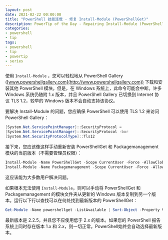 ```yaml
---
layout: post
date: 2021-02-22 00:00:00
title: "PowerShell 技能连载 - 修复 Install-Module (PowerShellGet)"
description: PowerTip of the Day - Repairing Install-Module (PowerShellGet)
categories:
- powershell
- tip
tags:
- powershell
- tip
- powertip
- series
---
```

使用 `Install-Module` ，您可以轻松地从 PowerShell Gallery ([www.powershellgallery.com](http://www.powershellgallery.com)) 下载和安装其他 PowerShell 模块。但是，在 Windows 系统上，此命令可能会中断。许多 Windows 系统仍随附 1.x 版本，并且 PowerShell Gallery 已切换到 Internet 协议 TLS 1.2，较早的 Windows 版本不会自动支持该协议。

要解决 Install-Module 的问题，您应确保 PowerShell 可以使用 TLS 1.2 来访问 PowerShell Gallery：

```powershell
[System.Net.ServicePointManager]::SecurityProtocol =
[System.Net.ServicePointManager]::SecurityProtocol -bor
[System.Net.SecurityProtocolType]::Tls12
```

接下来，您应该像这样手动重新安装 PowerShellGet 和 Packagemanagement 模块的当前版本（不需要管理员权限）：

```powershell
Install-Module -Name PowerShellGet -Scope CurrentUser -Force -AllowClobber
Install-Module -Name Packagemanagement -Scope CurrentUser -Force -AllowClobber
```

这应该能为大多数用户解决问题。

如果根本无法使用 `Install-Module`，则可以手动将 PowerShellGet 和 Packagemanagement 的模块文件夹从更新的 Windows 版本复制到另一个版本。运行以下行以查找可以在何处找到最新版本的 PowerShellGet：

```powershell
Get-Module -Name powershellget -ListAvailable | Sort-Object -Property Version -Descending | Select-Object -First 1
```

最新版本是 2.2.5，并且您不应使用低于 2.x 的版本。如果您的 PowerShell 报告系统上同时存在版本 1.x 和 2.x，则一切正常。PowerShell始终会自动选择最新版本。

<!--本文国际来源：[Repairing Install-Module (PowerShellGet)](https://community.idera.com/database-tools/powershell/powertips/b/tips/posts/repairing-install-module-powershellget)-->

